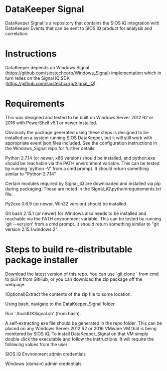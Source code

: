 # DataKeeper Signal
DataKeeper Signal is a repository that contains the SIOS iQ integration with DataKeeper Events that can be sent to SIOS iQ product for analysis and correlation.

# Instructions
DataKeeper depends on Windows Signal (https://github.com/siostechcorp/Windows_Signal) implementation which in turn relies on the Signal iQ SDK (https://github.com/siostechcorp/Signal_iQ).

# Requirements
This was designed and tested to be built on Windows Server 2012 R2 or 2016 with PowerShell v5.1 or newer installed.

Obviously the package generated using these steps is designed to be installed on a system running SIOS DataKeeper, but it will still work with appropriate event json files included. See the configuration instructions in the Windows_Signal repo for further details. 

Python 2.7.14 (or newer, x86 version) should be installed, and python.exe should be reachable via the PATH environment variable.
This can be tested by running 'python -V' from a cmd prompt. It should return something similar to "Python 2.7.14"

Certain modules required by Signal_iQ are downloaded and installed via pip during packaging. These are noted in the Signal_iQ\python\requirements.txt file.

Py2exe 0.6.9 (or newer, Win32 version) should be installed.

Git bash 2.15.1 (or newer) for Windows also needs to be installed and reachable via the PATH environment variable.
This can be tested by running 'git --version' from a cmd prompt. It should return something similar to "git version 2.15.1.windows.2".

# Steps to build re-distributable package installer
Download the latest version of this repo. You can use 'git clone <repo>' from cmd to pull it from GitHub, or you can download the zip package off the webpage. 

(Optional)Extract the contents of the zip file to some location.

Using bash, navigate to the DataKeeper_Signal folder.

Run './buildDKSignal.sh' (from bash).


A self-extracting exe file should be generated in the repo folder. This can be placed on any Windows Server 2012 R2 or 2016 VMware VM that is being monitored by SIOS iQ. To install DataKeeper_Signal on that VM simply double click the executable and follow the instructions. It will require the following values from the user:

SIOS iQ Environment admin credentials

Windows (domain) admin credentials